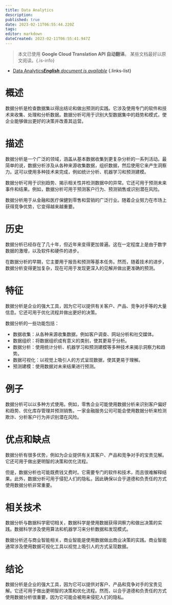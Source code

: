 ```yaml
---
title: Data Analytics
description: 
published: true
date: 2023-02-11T06:55:44.220Z
tags: 
editor: markdown
dateCreated: 2023-02-11T06:55:41.947Z
---
```


> 本文已使用 **Google Cloud Translation API 自动翻译**。
某些文档最好以原文阅读。{.is-info}



- [Data Analytics***English** document is available*](/en/Knowledge-base/Dictionary/data-analytics)
{.links-list}


# 概述
数据分析是检查数据集以得出结论和做出预测的实践。它涉及使用专门的软件和技术来收集、处理和分析数据。数据分析可用于识别大型数据集中的趋势和模式，使企业能够做出更好的决策并改善其运营。

# 描述
数据分析是一个广泛的领域，涵盖从基本数据收集到更复杂分析的一系列活动。最简单的说，数据分析涉及从各种来源收集数据，组织数据，然后使用它来产生洞察力。这可以使用多种技术来完成，例如统计分析、机器学习和预测建模。

数据分析可用于识别趋势、揭示相关性并检测数据中的异常。它还可用于预测未来事件和结果。例如，数据分析可用于预测客户行为、预测销售或识别潜在风险。

数据分析用于从金融和医疗保健到零售和营销的广泛行业。随着企业努力在市场上获得竞争优势，它变得越来越重要。

# 历史
数据分析已经存在了几十年，但近年来变得更加普遍。这在一定程度上是由于数字数据的激增，以及软件和硬件的进步。

在数据分析的早期，它主要用于报告和预测等基本任务。然而，随着技术的进步，数据分析变得更加复杂，现在可用于发现更深入的见解并做出更准确的预测。

# 特征
数据分析是企业的强大工具，因为它可以提供有关客户、产品、竞争对手等的大量信息。它还可用于优化流程并做出更好的决策。

数据分析的一些功能包括：

- 数据收集：从各种来源收集数据，例如客户调查、网站分析和社交媒体。
- 数据组织：将数据组织成有意义的类别，使其更易于分析。
- 数据分析：使用统计分析、机器学习和预测建模等多种技术来揭示洞察力和趋势。
- 数据可视化：以视觉上吸引人的方式呈现数据，使其更易于理解。
- 预测建模：使用数据对未来结果进行预测。

# 例子
数据分析可以以多种方式使用。例如，零售企业可能使用数据分析来识别客户偏好和趋势、优化库存管理并预测销售。一家金融服务公司可能会使用数据分析来检测欺诈、分析客户行为并识别潜在风险。

# 优点和缺点
数据分析有很多优势，例如为企业提供有关其客户、产品和竞争对手的宝贵见解。它还可用于做出更明智的决策和优化流程。

但是，数据分析也可能既费钱又费时。它需要专门的软件和技术，而且很难解释结果。此外，数据分析可用于侵犯人们的隐私，因此确保以合乎道德和负责任的方式使用数据分析非常重要。

# 相关技术
数据分析与数据科学密切相关，数据科学是使用数据获得洞察力和做出决策的实践。数据科学涉及使用算法和机器学习来分析数据和发现模式。

数据分析还与商业智能相关，商业智能是使用数据做出商业决策的实践。商业智能通常涉及使用数据可视化工具以视觉上吸引人的方式呈现数据。

# 结论
数据分析是企业的强大工具，因为它可以提供对客户、产品和竞争对手的宝贵见解。它还可用于做出更明智的决策和优化流程。然而，以合乎道德和负责任的方式使用数据分析很重要，因为它可能会被用来侵犯人们的隐私。